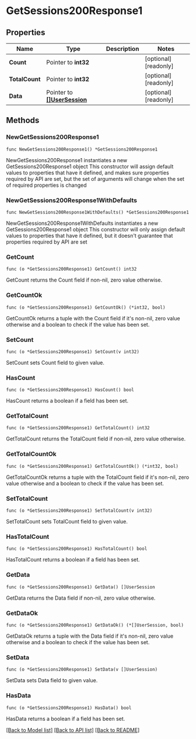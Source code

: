 # GetSessions200Response1

## Properties

Name | Type | Description | Notes
------------ | ------------- | ------------- | -------------
**Count** | Pointer to **int32** |  | [optional] [readonly] 
**TotalCount** | Pointer to **int32** |  | [optional] [readonly] 
**Data** | Pointer to [**[]UserSession**](UserSession.md) |  | [optional] [readonly] 

## Methods

### NewGetSessions200Response1

`func NewGetSessions200Response1() *GetSessions200Response1`

NewGetSessions200Response1 instantiates a new GetSessions200Response1 object
This constructor will assign default values to properties that have it defined,
and makes sure properties required by API are set, but the set of arguments
will change when the set of required properties is changed

### NewGetSessions200Response1WithDefaults

`func NewGetSessions200Response1WithDefaults() *GetSessions200Response1`

NewGetSessions200Response1WithDefaults instantiates a new GetSessions200Response1 object
This constructor will only assign default values to properties that have it defined,
but it doesn't guarantee that properties required by API are set

### GetCount

`func (o *GetSessions200Response1) GetCount() int32`

GetCount returns the Count field if non-nil, zero value otherwise.

### GetCountOk

`func (o *GetSessions200Response1) GetCountOk() (*int32, bool)`

GetCountOk returns a tuple with the Count field if it's non-nil, zero value otherwise
and a boolean to check if the value has been set.

### SetCount

`func (o *GetSessions200Response1) SetCount(v int32)`

SetCount sets Count field to given value.

### HasCount

`func (o *GetSessions200Response1) HasCount() bool`

HasCount returns a boolean if a field has been set.

### GetTotalCount

`func (o *GetSessions200Response1) GetTotalCount() int32`

GetTotalCount returns the TotalCount field if non-nil, zero value otherwise.

### GetTotalCountOk

`func (o *GetSessions200Response1) GetTotalCountOk() (*int32, bool)`

GetTotalCountOk returns a tuple with the TotalCount field if it's non-nil, zero value otherwise
and a boolean to check if the value has been set.

### SetTotalCount

`func (o *GetSessions200Response1) SetTotalCount(v int32)`

SetTotalCount sets TotalCount field to given value.

### HasTotalCount

`func (o *GetSessions200Response1) HasTotalCount() bool`

HasTotalCount returns a boolean if a field has been set.

### GetData

`func (o *GetSessions200Response1) GetData() []UserSession`

GetData returns the Data field if non-nil, zero value otherwise.

### GetDataOk

`func (o *GetSessions200Response1) GetDataOk() (*[]UserSession, bool)`

GetDataOk returns a tuple with the Data field if it's non-nil, zero value otherwise
and a boolean to check if the value has been set.

### SetData

`func (o *GetSessions200Response1) SetData(v []UserSession)`

SetData sets Data field to given value.

### HasData

`func (o *GetSessions200Response1) HasData() bool`

HasData returns a boolean if a field has been set.


[[Back to Model list]](../README.md#documentation-for-models) [[Back to API list]](../README.md#documentation-for-api-endpoints) [[Back to README]](../README.md)


